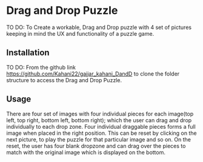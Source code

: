 # Drag and Drop Puzzle

TO DO: To Create a workable, Drag and Drop puzzle with 4 set of pictures keeping in mind the UX and functionality of a puzzle game. 
       
## Installation
TO DO: From the github link https://github.com/Kahani22/gajjar_kahani_DandD to clone the folder structure to access the Drag and Drop Puzzle.

## Usage
There are four set of images with four individual pieces for each image(top left, top right, bottom left, bottom right); which the user can drag and drop individually to each drop zone. Four individual draggable pieces forms a full image when placed in the right position. This can be reset by clicking on the next picture, to play the puzzle for that particular image and so on. On the reset, the user has four blank dropzone and can drag over the pieces to match with the original image which is displayed on the bottom.







